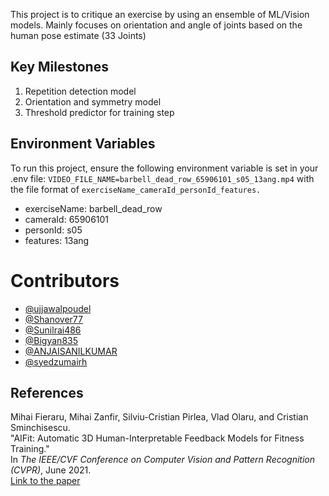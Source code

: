 This project is to critique an exercise by using an ensemble of ML/Vision models. Mainly focuses on orientation and angle of joints based on the human pose estimate (33 Joints)

## Key Milestones
1. Repetition detection model
2. Orientation and symmetry model
3. Threshold predictor for training step

## Environment Variables
To run this project, ensure the following environment variable is set in your .env file:
`VIDEO_FILE_NAME=barbell_dead_row_65906101_s05_13ang.mp4`
with the file format of `exerciseName_cameraId_personId_features.`

- exerciseName: barbell_dead_row
- cameraId: 65906101
- personId: s05
- features: 13ang


# Contributors
- [@ujjawalpoudel](https://github.com/ujjawalpoudel)
- [@Shanover77](https://github.com/Shanover77)
- [@Sunilrai486](https://github.com/Sunilrai486)
- [@Bigyan835](https://github.com/Bigyan835)
- [@ANJAISANILKUMAR](https://github.com/ANJAISANILKUMAR)
- [@syedzumairh](https://github.com/syedzumairh)

## References
Mihai Fieraru, Mihai Zanfir, Silviu-Cristian Pirlea, Vlad Olaru, and Cristian Sminchisescu.  
"AIFit: Automatic 3D Human-Interpretable Feedback Models for Fitness Training."  
In *The IEEE/CVF Conference on Computer Vision and Pattern Recognition (CVPR)*, June 2021.  
[Link to the paper](https://openaccess.thecvf.com/content/CVPR2021/html/Fieraru_AIFit_Automatic_3D_Human-Interpretable_Feedback_Models_for_Fitness_Training_CVPR_2021_paper.html)

